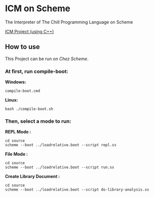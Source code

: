 # ICM on Scheme

The Interpreter of The Chill Programming Language on Scheme

[ICM Project (using C++)](https://github.com/ChillMagic/ICM)

## How to use

This Project can be run on *Chez Scheme*.

### **At first, run compile-boot:**

**Windows:**

```
compile-boot.cmd
```

**Linux:**

```
bash ./compile-boot.sh
```

### **Then, select a mode to run:**

**REPL Mode :**

```
cd source
scheme --boot ../loadrelative.boot --script repl.ss
```

**File Mode :**

```
cd source
scheme --boot ../loadrelative.boot --script run.ss
```

**Create Library Document :**

```
cd source
scheme --boot ../loadrelative.boot --script do-library-analysis.ss
```
